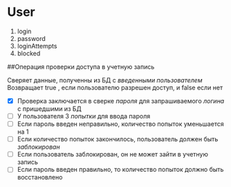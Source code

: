 # User
1. login
1. password
1. loginAttempts
1. blocked

##Операция проверки доступа в учетную запись

Сверяет данные, полученны из БД с _*введенными пользователем*_
Возвращает true , если пользователю разрешен доступ, и false если нет

- [x] Проверка заключается в сверке _*пароля*_ для запрашиваемого _*логина*_ с пришедшими из БД
- [ ] У пользователя 3 _*попытки*_ для ввода пароля
- [ ] Если пароль введен неправильно, количество попыток уменьшается на 1
- [ ] Если количество попыток закончилось, пользователь должен быть _*заблокирован*_
- [ ] Если пользователь заблокирован, он не может зайти в учетную запись
- [ ] Если пароль введен правильно, то количество попыток должно быть восстановлено